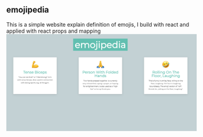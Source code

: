 ## emojipedia
This is a simple website explain definition of emojis, I build with react and applied with react props and mapping 
![](/public/images/emojipedia.png)
